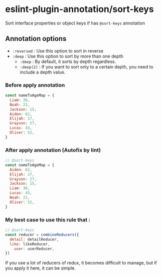 # eslint-plugin-annotation/sort-keys
Sort interface properties or object keys if has `@sort-keys` annotation

## Annotation options
* `:reversed` : Use this option to sort in reverse
* `:deep` : Use this option to sort by more than one depth
  * `:deep` : By default, it sorts by depth regardless.
  * `:deep(2)` : If you want to sort only to a certain depth, you need to include a depth value.

### Before apply annotation
```javascript
const nameToAgeMap = {
  Liam: 36,
  Noah: 21,
  Jackson: 15,
  Aiden: 62,
  Elijah: 17,
  Grayson: 27,
  Lucas: 43,
  Oliver: 52,
}
```

### After apply annotation (Autofix by lint)
```javascript
// @sort-keys
const nameToAgeMap = {
  Aiden: 62,
  Elijah: 17,
  Grayson: 27,
  Jackson: 15,
  Liam: 36,
  Lucas: 43,
  Noah: 21,
  Oliver: 52,
}
```

### My best case to use this rule that :
```javascript
// @sort-keys
const reducer = combineReducers({
  detail: detailReducer,
  like: likeReducer,
	user: userReducer,
})
```
If you use a lot of reducers of redux, it becomes difficult to manage, but if you apply it here, it can be simple.
